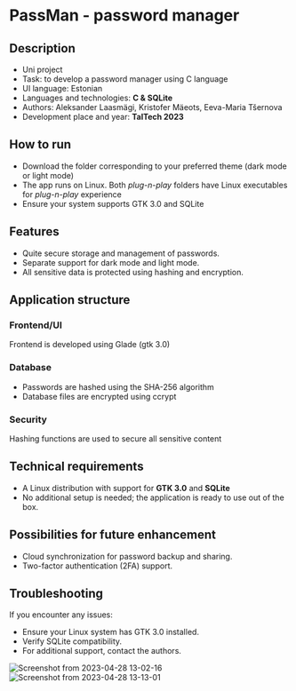 # PassMan - password manager 

## Description

* Uni project
* Task: to develop a password manager using C language
* UI language: Estonian
* Languages and technologies: **C & SQLite**
* Authors: Aleksander Laasmägi, Kristofer Mäeots, Eeva-Maria Tšernova
* Development place and year: **TalTech 2023**

## How to run

*  Download the folder corresponding to your preferred theme (dark mode or light mode)
*  The app runs on Linux. Both _plug-n-play_ folders have Linux executables for _plug-n-play_ experience
*  Ensure your system supports GTK 3.0 and SQLite

## Features
*  Quite secure storage and management of passwords.
*  Separate support for dark mode and light mode.
*  All sensitive data is protected using hashing and encryption.

## Application structure

### Frontend/UI
Frontend is developed using Glade (gtk 3.0)

### Database
*  Passwords are hashed using the SHA-256 algorithm
*  Database files are encrypted using ccrypt

### Security
Hashing functions are used to secure all sensitive content

## Technical requirements
*  A Linux distribution with support for **GTK 3.0** and **SQLite**
*  No additional setup is needed; the application is ready to use out of the box.

## Possibilities for future enhancement
*  Cloud synchronization for password backup and sharing.
*  Two-factor authentication (2FA) support.

## Troubleshooting
If you encounter any issues:

*  Ensure your Linux system has GTK 3.0 installed.
*  Verify SQLite compatibility.
*  For additional support, contact the authors.

![Screenshot from 2023-04-28 13-02-16](https://github.com/user-attachments/assets/8cd87d20-6f16-4168-a58d-af10536be273)
![Screenshot from 2023-04-28 13-13-01](https://github.com/user-attachments/assets/f76bfa2c-25dd-4f2c-bb92-2741104155c2)
